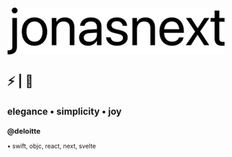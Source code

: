 ![next](img/logo.svg)

# ⚡️ | 🐬

## elegance • simplicity • joy

### @deloitte

• swift, objc, react, next, svelte
